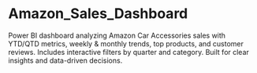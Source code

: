 # Amazon_Sales_Dashboard
Power BI dashboard analyzing Amazon Car Accessories sales with YTD/QTD metrics, weekly &amp; monthly trends, top products, and customer reviews. Includes interactive filters by quarter and category. Built for clear insights and data-driven decisions.
